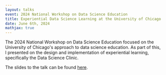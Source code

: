 ```yaml
---
layout: talks
event: 2024 National Workshop on Data Science Education
title: Experiential Data Science Learning at the University of Chicago
date: June 6th, 2024
mathjax: true
---
```


The 2024 National Workshop on Data Science Education focused on the University of Chicago's approach to data science education. As part of this, I presented on the design and implementation of experiential learning, specifically the Data Science Clinic.

The slides to the talk can be found [here](/assets/2024_Berkeley).